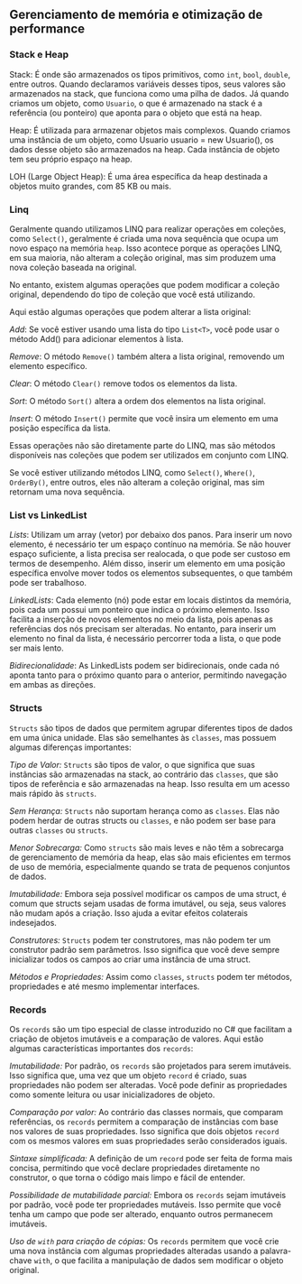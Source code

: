 ## Gerenciamento de memória e otimização de performance

### Stack e Heap

Stack: É onde são armazenados os tipos primitivos, como `int`, `bool`, `double`, entre outros. Quando declaramos variáveis desses tipos, seus valores são armazenados na stack, que funciona como uma pilha de dados. Já quando criamos um objeto, como `Usuario`, o que é armazenado na stack é a referência (ou ponteiro) que aponta para o objeto que está na heap.

Heap: É utilizada para armazenar objetos mais complexos. Quando criamos uma instância de um objeto, como Usuario usuario = new Usuario(), os dados desse objeto são armazenados na heap. Cada instância de objeto tem seu próprio espaço na heap.

LOH (Large Object Heap): É uma área específica da heap destinada a objetos muito grandes, com 85 KB ou mais.

### Linq

Geralmente quando utilizamos LINQ para realizar operações em coleções, como `Select()`, geralmente é criada uma nova sequência que ocupa um novo espaço na memória `heap`. Isso acontece porque as operações LINQ, em sua maioria, não alteram a coleção original, mas sim produzem uma nova coleção baseada na original.

No entanto, existem algumas operações que podem modificar a coleção original, dependendo do tipo de coleção que você está utilizando.

Aqui estão algumas operações que podem alterar a lista original:

_Add_: Se você estiver usando uma lista do tipo `List<T>`, você pode usar o método Add() para adicionar elementos à lista.

_Remove_: O método `Remove()` também altera a lista original, removendo um elemento específico.

_Clear_: O método `Clear()` remove todos os elementos da lista.

_Sort_: O método `Sort()` altera a ordem dos elementos na lista original.

_Insert_: O método `Insert()` permite que você insira um elemento em uma posição específica da lista.

Essas operações não são diretamente parte do LINQ, mas são métodos disponíveis nas coleções que podem ser utilizados em conjunto com LINQ.

Se você estiver utilizando métodos LINQ, como `Select()`, `Where()`, `OrderBy()`, entre outros, eles não alteram a coleção original, mas sim retornam uma nova sequência.

### List vs LinkedList

_Lists_: Utilizam um array (vetor) por debaixo dos panos. Para inserir um novo elemento, é necessário ter um espaço contínuo na memória. Se não houver espaço suficiente, a lista precisa ser realocada, o que pode ser custoso em termos de desempenho. Além disso, inserir um elemento em uma posição específica envolve mover todos os elementos subsequentes, o que também pode ser trabalhoso.

_LinkedLists_: Cada elemento (nó) pode estar em locais distintos da memória, pois cada um possui um ponteiro que indica o próximo elemento. Isso facilita a inserção de novos elementos no meio da lista, pois apenas as referências dos nós precisam ser alteradas. No entanto, para inserir um elemento no final da lista, é necessário percorrer toda a lista, o que pode ser mais lento.

_Bidirecionalidade_: As LinkedLists podem ser bidirecionais, onde cada nó aponta tanto para o próximo quanto para o anterior, permitindo navegação em ambas as direções.

### Structs

`Structs` são tipos de dados que permitem agrupar diferentes tipos de dados em uma única unidade. Elas são semelhantes às `classes`, mas possuem algumas diferenças importantes:

_Tipo de Valor:_ `Structs` são tipos de valor, o que significa que suas instâncias são armazenadas na stack, ao contrário das `classes`, que são tipos de referência e são armazenadas na heap. Isso resulta em um acesso mais rápido às `structs`.

_Sem Herança:_ `Structs` não suportam herança como as `classes`. Elas não podem herdar de outras structs ou `classes`, e não podem ser base para outras `classes` ou `structs`.

_Menor Sobrecarga:_ Como `structs` são mais leves e não têm a sobrecarga de gerenciamento de memória da heap, elas são mais eficientes em termos de uso de memória, especialmente quando se trata de pequenos conjuntos de dados.

_Imutabilidade:_ Embora seja possível modificar os campos de uma struct, é comum que structs sejam usadas de forma imutável, ou seja, seus valores não mudam após a criação. Isso ajuda a evitar efeitos colaterais indesejados.

_Construtores:_ `Structs` podem ter construtores, mas não podem ter um construtor padrão sem parâmetros. Isso significa que você deve sempre inicializar todos os campos ao criar uma instância de uma struct.

_Métodos e Propriedades:_ Assim como `classes`, `structs` podem ter métodos, propriedades e até mesmo implementar interfaces.

### Records

Os `records` são um tipo especial de classe introduzido no C# que facilitam a criação de objetos imutáveis e a comparação de valores. Aqui estão algumas características importantes dos `records`:

_Imutabilidade:_ Por padrão, os `records` são projetados para serem imutáveis. Isso significa que, uma vez que um objeto `record` é criado, suas propriedades não podem ser alteradas. Você pode definir as propriedades como somente leitura ou usar inicializadores de objeto.

_Comparação por valor:_ Ao contrário das classes normais, que comparam referências, os `records` permitem a comparação de instâncias com base nos valores de suas propriedades. Isso significa que dois objetos `record` com os mesmos valores em suas propriedades serão considerados iguais.

_Sintaxe simplificada:_ A definição de um `record` pode ser feita de forma mais concisa, permitindo que você declare propriedades diretamente no construtor, o que torna o código mais limpo e fácil de entender.

_Possibilidade de mutabilidade parcial:_ Embora os `records` sejam imutáveis por padrão, você pode ter propriedades mutáveis. Isso permite que você tenha um campo que pode ser alterado, enquanto outros permanecem imutáveis.

_Uso de `with` para criação de cópias:_ Os `records` permitem que você crie uma nova instância com algumas propriedades alteradas usando a palavra-chave `with`, o que facilita a manipulação de dados sem modificar o objeto original.

